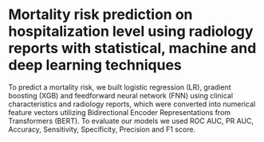 # Mortality risk prediction on hospitalization level using radiology reports with statistical, machine and deep learning techniques
To predict a mortality risk, we built logistic regression (LR), gradient boosting (XGB) and feedforward neural network (FNN) using clinical characteristics and radiology reports, which were converted into numerical feature vectors utilizing Bidirectional Encoder Representations from Transformers (BERT). To evaluate our models we used ROC AUC, PR AUC, Accuracy, Sensitivity, Specificity, Precision and F1 score.
